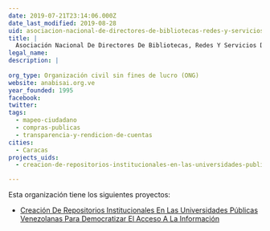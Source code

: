 ```yaml
---
date: 2019-07-21T23:14:06.000Z
date_last_modified: 2019-08-28
uid: asociacion-nacional-de-directores-de-bibliotecas-redes-y-servicios-de-informacion-del-sector-academico-universitario-y-de-investigacion-anabisai
title: |
  Asociación Nacional De Directores De Bibliotecas, Redes Y Servicios De Información Del Sector Académico, Universitario Y De Investigación (Anabisai)
legal_name: 
description: |
  
org_type: Organización civil sin fines de lucro (ONG)
website: anabisai.org.ve
year_founded: 1995
facebook: 
twitter: 
tags:
  - mapeo-ciudadano
  - compras-publicas
  - transparencia-y-rendicion-de-cuentas
cities: 
  - Caracas
projects_uids:
  - creacion-de-repositorios-institucionales-en-las-universidades-publicas-venezolanas-para-democratizar-el-acceso-a-la-informacion

---
```


Esta organización tiene los siguientes proyectos:

- [Creación De Repositorios Institucionales En Las Universidades Públicas Venezolanas Para Democratizar El Acceso A La Información](/proyectos/creacion-de-repositorios-institucionales-en-las-universidades-publicas-venezolanas-para-democratizar-el-acceso-a-la-informacion)
